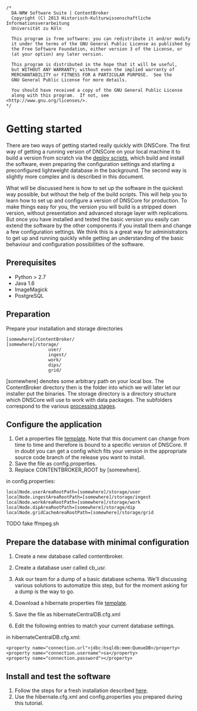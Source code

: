 	/*
	  DA-NRW Software Suite | ContentBroker
	  Copyright (C) 2013 Historisch-Kulturwissenschaftliche Informationsverarbeitung
	  Universität zu Köln
	
	  This program is free software: you can redistribute it and/or modify
	  it under the terms of the GNU General Public License as published by
	  the Free Software Foundation, either version 3 of the License, or
	  (at your option) any later version.
	
	  This program is distributed in the hope that it will be useful,
	  but WITHOUT ANY WARRANTY; without even the implied warranty of
	  MERCHANTABILITY or FITNESS FOR A PARTICULAR PURPOSE.  See the
	  GNU General Public License for more details.
	
	  You should have received a copy of the GNU General Public License
	  along with this program.  If not, see <http://www.gnu.org/licenses/>.
	*/

# Getting started

There are two ways of getting started really quickly with DNSCore. 
The first way of getting a running version of DNSCore on your
local machine it to build a version from scratch via the 
[deploy scripts](https://github.com/da-nrw/DNSCore/blob/master/ContentBroker/src/main/markdown/deploy.md), 
which build and install the software,
even preparing the configuration settings and starting a preconfigured lightweight database in the background. The second
way is slightly more complex and is described in this document.

What will be discussed here is how to set up the software in the quickest way possible, but 
without the help of the build scripts. This will help you to learn how to set up and configure
a version of DNSCore for production. To make things easy for you, the version you will build is a stripped
down version, without presentation and advanced storage layer with replications. But once you have installed and tested
the basic version you easily can extend the software by the other components if you install them and change a few
configuration settings. We think this is a great way for administrators to get up and running quickly while
getting an understanding of the basic behaviour and configuration possibilities of the software.

## Prerequisites

* Python > 2.7
* Java 1.6
* ImageMagick
* PostgreSQL

## Preparation

Prepare your installation and storage directories

    [somewhere]/ContentBroker/
    [somewhere]/storage/
                    user/
                    ingest/
                    work/
                    dips/
                    grid/                  

[somewhere] denotes some arbitrary path on your local box.
The ContentBroker directory then is the folder into which we will later let
our installer put the binaries. The storage directory is a directory structure
which DNSCore will use to work with data packages. The subfolders correspond to the various 
[processing stages](https://github.com/da-nrw/DNSCore/blob/master/ContentBroker/src/main/markdown/processing_stages.md).

## Configure the application

1. Get a properties file 
[template](https://github.com/da-nrw/DNSCore/blob/master/ContentBroker/src/main/conf/config.properties.dev). Note that this document
can change from time to time and therefore is bound to a specific version of DNSCore. If in doubt you can get a config which fits your
version in the appropriate source code branch of the release you want to install.
1. Save the file as config.properties.
1. Replace CONTENTBROKER_ROOT by [somewhere].

in config.properties:    
    
    localNode.userAreaRootPath=[somewhere]/storage/user
    localNode.ingestAreaRootPath=[somewhere]/storage/ingest
    localNode.workAreaRootPath=[somewhere]/storage/work
    localNode.dipAreaRootPath=[somewhere]/storage/dip
    localNode.gridCacheAreaRootPath=[somewhere]/storage/grid

TODO fake ffmpeg.sh

## Prepare the database with minimal configuration

1. Create a new database called contentbroker.
1. Create a database user called cb_usr.
1. Ask our team for a dump of a basic database schema. We'll discussing various solutions to automatize this step, but for the moment asking
   for a dump is the way to go.

1. Download a hibernate properties file 
[template](https://github.com/da-nrw/DNSCore/blob/master/ContentBroker/src/main/xml/hibernateCentralDB.cfg.xml.inmem).
1. Save the file as hibernateCentralDB.cfg.xml
1. Edit the following entries to match your current database settings.

in hibernateCentralDB.cfg.xml:

    <property name="connection.url">jdbc:hsqldb:mem:QueueDB</property>
    <property name="connection.username">sa</property>
    <property name="connection.password"></property>

## Install and test the software

1. Follow the steps for a fresh installation described 
[here](https://github.com/da-nrw/DNSCore/blob/master/ContentBroker/src/main/markdown/installation.md#installation--fresh-installation).
2. Use the hibernate.cfg.xml and config.properties you prepared during this tutorial.
